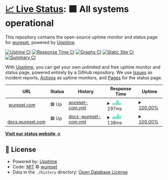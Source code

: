 # [📈 Live Status](https://wureset-tools.github.io/status): <!--live status--> **🟩 All systems operational**

This repository contains the open-source uptime monitor and status page for [wureset](https://wureset.com/), powered by [Upptime](https://github.com/upptime/upptime).

[![Uptime CI](https://github.com/wureset-tools/status/workflows/Uptime%20CI/badge.svg)](https://github.com/wureset-tools/status/actions?query=workflow%3A%22Uptime+CI%22)
[![Response Time CI](https://github.com/wureset-tools/status/workflows/Response%20Time%20CI/badge.svg)](https://github.com/wureset-tools/status/actions?query=workflow%3A%22Response+Time+CI%22)
[![Graphs CI](https://github.com/wureset-tools/status/workflows/Graphs%20CI/badge.svg)](https://github.com/wureset-tools/status/actions?query=workflow%3A%22Graphs+CI%22)
[![Static Site CI](https://github.com/wureset-tools/status/workflows/Static%20Site%20CI/badge.svg)](https://github.com/wureset-tools/status/actions?query=workflow%3A%22Static+Site+CI%22)
[![Summary CI](https://github.com/wureset-tools/status/workflows/Summary%20CI/badge.svg)](https://github.com/wureset-tools/status/actions?query=workflow%3A%22Summary+CI%22)

With [Upptime](https://upptime.js.org), you can get your own unlimited and free uptime monitor and status page, powered entirely by a GitHub repository. We use [Issues](https://github.com/wureset-tools/status/issues) as incident reports, [Actions](https://github.com/wureset-tools/status/actions) as uptime monitors, and [Pages](https://wureset-tools.github.io/status) for the status page.

<!--start: status pages-->
<!-- This summary is generated by Upptime (https://github.com/upptime/upptime) -->
<!-- Do not edit this manually, your changes will be overwritten -->
<!-- prettier-ignore -->
| URL | Status | History | Response Time | Uptime |
| --- | ------ | ------- | ------------- | ------ |
| <img alt="" src="https://icons.duckduckgo.com/ip3/www.wureset.com.ico" height="13"> [wureset.com](https://www.wureset.com/) | 🟩 Up | [wureset-com.yml](https://github.com/wureset-tools/status/commits/HEAD/history/wureset-com.yml) | <details><summary><img alt="Response time graph" src="./graphs/wureset-com/response-time-week.png" height="20"> 297ms</summary><br><a href="https://wureset.online/history/wureset-com"><img alt="Response time 324" src="https://img.shields.io/endpoint?url=https%3A%2F%2Fraw.githubusercontent.com%2Fwureset-tools%2Fstatus%2FHEAD%2Fapi%2Fwureset-com%2Fresponse-time.json"></a><br><a href="https://wureset.online/history/wureset-com"><img alt="24-hour response time 189" src="https://img.shields.io/endpoint?url=https%3A%2F%2Fraw.githubusercontent.com%2Fwureset-tools%2Fstatus%2FHEAD%2Fapi%2Fwureset-com%2Fresponse-time-day.json"></a><br><a href="https://wureset.online/history/wureset-com"><img alt="7-day response time 297" src="https://img.shields.io/endpoint?url=https%3A%2F%2Fraw.githubusercontent.com%2Fwureset-tools%2Fstatus%2FHEAD%2Fapi%2Fwureset-com%2Fresponse-time-week.json"></a><br><a href="https://wureset.online/history/wureset-com"><img alt="30-day response time 279" src="https://img.shields.io/endpoint?url=https%3A%2F%2Fraw.githubusercontent.com%2Fwureset-tools%2Fstatus%2FHEAD%2Fapi%2Fwureset-com%2Fresponse-time-month.json"></a><br><a href="https://wureset.online/history/wureset-com"><img alt="1-year response time 324" src="https://img.shields.io/endpoint?url=https%3A%2F%2Fraw.githubusercontent.com%2Fwureset-tools%2Fstatus%2FHEAD%2Fapi%2Fwureset-com%2Fresponse-time-year.json"></a></details> | <details><summary><a href="https://wureset.online/history/wureset-com">100.00%</a></summary><a href="https://wureset.online/history/wureset-com"><img alt="All-time uptime 99.96%" src="https://img.shields.io/endpoint?url=https%3A%2F%2Fraw.githubusercontent.com%2Fwureset-tools%2Fstatus%2FHEAD%2Fapi%2Fwureset-com%2Fuptime.json"></a><br><a href="https://wureset.online/history/wureset-com"><img alt="24-hour uptime 100.00%" src="https://img.shields.io/endpoint?url=https%3A%2F%2Fraw.githubusercontent.com%2Fwureset-tools%2Fstatus%2FHEAD%2Fapi%2Fwureset-com%2Fuptime-day.json"></a><br><a href="https://wureset.online/history/wureset-com"><img alt="7-day uptime 100.00%" src="https://img.shields.io/endpoint?url=https%3A%2F%2Fraw.githubusercontent.com%2Fwureset-tools%2Fstatus%2FHEAD%2Fapi%2Fwureset-com%2Fuptime-week.json"></a><br><a href="https://wureset.online/history/wureset-com"><img alt="30-day uptime 100.00%" src="https://img.shields.io/endpoint?url=https%3A%2F%2Fraw.githubusercontent.com%2Fwureset-tools%2Fstatus%2FHEAD%2Fapi%2Fwureset-com%2Fuptime-month.json"></a><br><a href="https://wureset.online/history/wureset-com"><img alt="1-year uptime 99.96%" src="https://img.shields.io/endpoint?url=https%3A%2F%2Fraw.githubusercontent.com%2Fwureset-tools%2Fstatus%2FHEAD%2Fapi%2Fwureset-com%2Fuptime-year.json"></a></details>
| <img alt="" src="https://icons.duckduckgo.com/ip3/docs.wureset.com.ico" height="13"> [docs.wureset.com](https://docs.wureset.com/) | 🟩 Up | [docs-wureset-com.yml](https://github.com/wureset-tools/status/commits/HEAD/history/docs-wureset-com.yml) | <details><summary><img alt="Response time graph" src="./graphs/docs-wureset-com/response-time-week.png" height="20"> 138ms</summary><br><a href="https://wureset.online/history/docs-wureset-com"><img alt="Response time 148" src="https://img.shields.io/endpoint?url=https%3A%2F%2Fraw.githubusercontent.com%2Fwureset-tools%2Fstatus%2FHEAD%2Fapi%2Fdocs-wureset-com%2Fresponse-time.json"></a><br><a href="https://wureset.online/history/docs-wureset-com"><img alt="24-hour response time 126" src="https://img.shields.io/endpoint?url=https%3A%2F%2Fraw.githubusercontent.com%2Fwureset-tools%2Fstatus%2FHEAD%2Fapi%2Fdocs-wureset-com%2Fresponse-time-day.json"></a><br><a href="https://wureset.online/history/docs-wureset-com"><img alt="7-day response time 138" src="https://img.shields.io/endpoint?url=https%3A%2F%2Fraw.githubusercontent.com%2Fwureset-tools%2Fstatus%2FHEAD%2Fapi%2Fdocs-wureset-com%2Fresponse-time-week.json"></a><br><a href="https://wureset.online/history/docs-wureset-com"><img alt="30-day response time 146" src="https://img.shields.io/endpoint?url=https%3A%2F%2Fraw.githubusercontent.com%2Fwureset-tools%2Fstatus%2FHEAD%2Fapi%2Fdocs-wureset-com%2Fresponse-time-month.json"></a><br><a href="https://wureset.online/history/docs-wureset-com"><img alt="1-year response time 148" src="https://img.shields.io/endpoint?url=https%3A%2F%2Fraw.githubusercontent.com%2Fwureset-tools%2Fstatus%2FHEAD%2Fapi%2Fdocs-wureset-com%2Fresponse-time-year.json"></a></details> | <details><summary><a href="https://wureset.online/history/docs-wureset-com">100.00%</a></summary><a href="https://wureset.online/history/docs-wureset-com"><img alt="All-time uptime 99.99%" src="https://img.shields.io/endpoint?url=https%3A%2F%2Fraw.githubusercontent.com%2Fwureset-tools%2Fstatus%2FHEAD%2Fapi%2Fdocs-wureset-com%2Fuptime.json"></a><br><a href="https://wureset.online/history/docs-wureset-com"><img alt="24-hour uptime 100.00%" src="https://img.shields.io/endpoint?url=https%3A%2F%2Fraw.githubusercontent.com%2Fwureset-tools%2Fstatus%2FHEAD%2Fapi%2Fdocs-wureset-com%2Fuptime-day.json"></a><br><a href="https://wureset.online/history/docs-wureset-com"><img alt="7-day uptime 100.00%" src="https://img.shields.io/endpoint?url=https%3A%2F%2Fraw.githubusercontent.com%2Fwureset-tools%2Fstatus%2FHEAD%2Fapi%2Fdocs-wureset-com%2Fuptime-week.json"></a><br><a href="https://wureset.online/history/docs-wureset-com"><img alt="30-day uptime 100.00%" src="https://img.shields.io/endpoint?url=https%3A%2F%2Fraw.githubusercontent.com%2Fwureset-tools%2Fstatus%2FHEAD%2Fapi%2Fdocs-wureset-com%2Fuptime-month.json"></a><br><a href="https://wureset.online/history/docs-wureset-com"><img alt="1-year uptime 99.99%" src="https://img.shields.io/endpoint?url=https%3A%2F%2Fraw.githubusercontent.com%2Fwureset-tools%2Fstatus%2FHEAD%2Fapi%2Fdocs-wureset-com%2Fuptime-year.json"></a></details>

<!--end: status pages-->

[**Visit our status website →**](https://wureset-tools.github.io/status)

## 📄 License

- Powered by: [Upptime](https://github.com/upptime/upptime)
- Code: [MIT](./LICENSE) © [wureset](https://wureset.com/)
- Data in the `./history` directory: [Open Database License](https://opendatacommons.org/licenses/odbl/1-0/)
